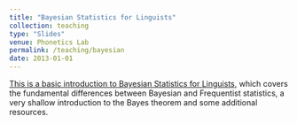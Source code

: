 ```yaml
---
title: "Bayesian Statistics for Linguists"
collection: teaching
type: "Slides"
venue: Phonetics Lab
permalink: /teaching/bayesian
date: 2013-01-01
---
```


[This is a basic introduction to Bayesian Statistics for Linguists](https://www.dropbox.com/s/wnlvpysbs4avh2l/introToBayes.pdf?dl=0), which covers the fundamental differences between Bayesian and Frequentist statistics, a very shallow introduction to the Bayes theorem and some additional resources.
